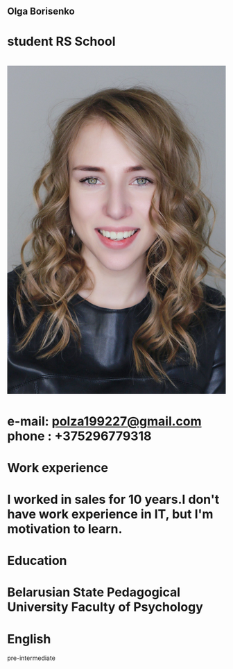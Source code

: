 ## Olga Borisenko
# student RS School
![photo](https://github.com/71Mi/rsschool-cv/blob/gh-pages/photo.jpg)
===
**e-mail:** polza199227@gmail.com
**phone :** +375296779318
===
# Work experience
I worked in sales for 10 years.I don't have work experience in IT, but I'm motivation to learn.
===
# Education
Belarusian State Pedagogical University 
Faculty of Psychology
===
# English 
pre-intermediate 
